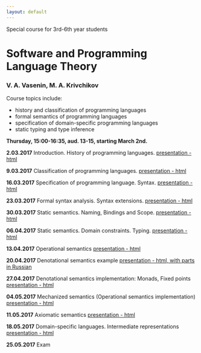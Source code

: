 ```yaml
---
layout: default
---
```

Special course for 3rd-6th year students

# Software and Programming Language Theory

### V. A. Vasenin, M. A. Krivchikov

Course topics include:

* history and classification of programming languages
* formal semantics of programming languages
* specification of domain-specific programming languages
* static typing and type inference

**Thursday, 15:00-16:35, aud. 13-15, starting March 2nd.**


**2.03.2017** Introduction. History of programming languages. 
[presentation - html](presentations/01-Introduction.html)

**9.03.2017** Classification of programming languages. 
[presentation - html](presentations/02-Classification.html) 

**16.03.2017** Specification of programming language. Syntax. 
[presentation - html](presentations/03-Specification-Syntax.html) 

**23.03.2017** Formal syntax analysis. Syntax extensions. 
[presentation - html](presentations/04-Macros-Parsing.html) 

**30.03.2017** Static semantics. Naming, Bindings and Scope. 
[presentation - html](presentations/05-Static-Semantics.html)

**06.04.2017** Static semantics. Domain constraints. Typing.
[presentation - html](presentations/06-Typing.html) 


**13.04.2017** Operational semantics 
[presentation - html](presentations/07-Operational-Semantics.html)

**20.04.2017** Denotational semantics example
[presentation - html, with parts in Russian](presentations/08-Denotational-semantics-example.html) 

**27.04.2017** Denotational semantics implementation: Monads, Fixed points
[presentation - html](presentations/09-Monads.html) 

**04.05.2017** Mechanized semantics (Operational semantics implementation)
[presentation - html](presentations/10-Operational-Semantics-Implementation.html)

**11.05.2017** Axiomatic semantics 
[presentation - html](presentations/11-Axiomatic-Semantics.html)

**18.05.2017** Domain-specific languages. Intermediate representations
[presentation - html](presentations/12-IR-DSL.html)

**25.05.2017** Exam
